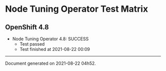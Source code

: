 
Node Tuning Operator Test Matrix
================================

OpenShift 4.8
-------------


* Node Tuning Operator 4.8: SUCCESS
  - Test passed
  - Test finished at 2021-08-22 00:09


---
Document generated on 2021-08-22 04h52.
